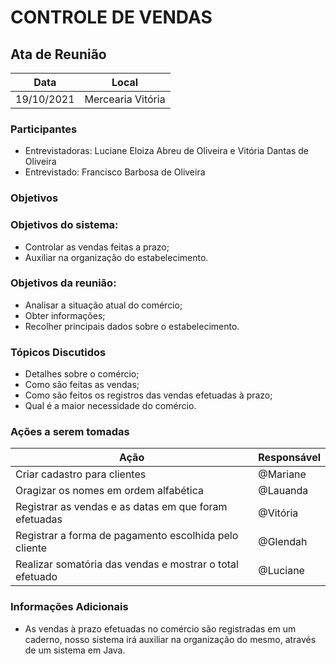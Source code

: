 # CONTROLE DE VENDAS


## Ata de Reunião

| Data       | Local        |
| ---------- | ------------ |
| 19/10/2021 | Mercearia Vitória |


### Participantes
* Entrevistadoras: Luciane Eloiza Abreu de Oliveira e Vitória Dantas de Oliveira
* Entrevistado: Francisco Barbosa de Oliveira

### Objetivos

### Objetivos do sistema: 
*   Controlar as vendas feitas a prazo;
*   Auxiliar na organização do estabelecimento.
  

### Objetivos da reunião:
*    Analisar a situação atual do comércio;
*    Obter informações;
*    Recolher principais dados sobre o estabelecimento.


### Tópicos Discutidos
*    Detalhes sobre o comércio;
*    Como são feitas as vendas;
*    Como são feitos os registros das vendas efetuadas à prazo;
*    Qual é a maior necessidade do comércio.


### Ações a serem tomadas
| Ação                                      | Responsável  |
| ----------------------------------------- | ------------ |
| Criar cadastro para clientes              | @Mariane |
| Oragizar os nomes em ordem alfabética     | @Lauanda |
| Registrar as vendas e as datas em que foram efetuadas | @Vitória |
| Registrar a forma de pagamento escolhida pelo cliente | @Glendah |
| Realizar somatória das vendas e mostrar o total efetuado | @Luciane |

### Informações Adicionais

* As vendas à prazo efetuadas no comércio são registradas em um caderno, nosso sistema irá auxiliar na organização do mesmo, através de um sistema em Java.
